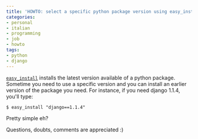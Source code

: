 ```yaml
---
title: 'HOWTO: select a specific python package version using easy_install'
categories:
- personal
- italian
- programming
- job
- howto
tags:
- python
- django
---
```

[`easy_install`](http://pypi.python.org/pypi/setuptools) installs the latest
version available of a python package. Sometime you need to use a specific
version and you can install an earlier version of the package you need. For
instance, if you need django 1.1.4, you'll type:

```
$ easy_install "django==1.1.4"
```

Pretty simple eh?

Questions, doubts, comments are appreciated :)
